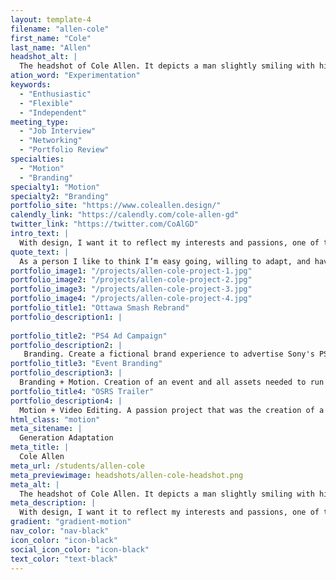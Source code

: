 ```yaml
---
layout: template-4
filename: "allen-cole" 
first_name: "Cole"
last_name: "Allen"
headshot_alt: |
  The headshot of Cole Allen. It depicts a man slightly smiling with his mouth closed, while facing the camera.
ation_word: "Experimentation"
keywords:
  - "Enthusiastic"
  - "Flexible"
  - "Independent"
meeting_type:
  - "Job Interview"
  - "Networking"
  - "Portfolio Review"
specialties:
  - "Motion"
  - "Branding"
specialty1: "Motion"
specialty2: "Branding"
portfolio_site: "https://www.coleallen.design/"
calendly_link: "https://calendly.com/cole-allen-gd"
twitter_link: "https://twitter.com/CoAlGD"
intro_text: |
  With design, I want it to reflect my interests and passions, one of those main ones being eSports. Using design as a means of returning the favour to the communities I’ve been with throughout my life.
quote_text: |
  As a person I like to think I’m easy going, willing to adapt, and have the ability to be funny.
portfolio_image1: "/projects/allen-cole-project-1.jpg"
portfolio_image2: "/projects/allen-cole-project-2.jpg"
portfolio_image3: "/projects/allen-cole-project-3.jpg"
portfolio_image4: "/projects/allen-cole-project-4.jpg"
portfolio_title1: "Ottawa Smash Rebrand"
portfolio_description1: |
  
portfolio_title2: "PS4 Ad Campaign"
portfolio_description2: |
   Branding. Create a fictional brand experience to advertise Sony's PS4. 
portfolio_title3: "Event Branding"
portfolio_description3: |
  Branding + Motion. Creation of an event and all assets needed to run it. Including advertisements, event signage, live stream package, and more.
portfolio_title4: "OSRS Trailer"
portfolio_description4: |
  Motion + Video Editing. A passion project that was the creation of a gameplay trailer for Oldschool Runescape with the intention of attracting more people to the game.
html_class: "motion"
meta_sitename: |
  Generation Adaptation
meta_title: |
  Cole Allen
meta_url: /students/allen-cole
meta_previewimage: headshots/allen-cole-headshot.png
meta_alt: |
  The headshot of Cole Allen. It depicts a man slightly smiling with his mouth closed, while facing the camera.
meta_description: |
  With design, I want it to reflect my interests and passions, one of those main ones being eSports. Using design as a means of returning the favour to the communities I’ve been with throughout my life.
gradient: "gradient-motion"
nav_color: "nav-black"
icon_color: "icon-black"
social_icon_color: "icon-black"
text_color: "text-black"
---
```

